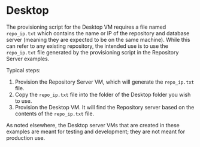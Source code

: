 # Desktop #

The provisioning script for the Desktop VM requires a file named ```repo_ip.txt``` which contains the name or IP of the 
repository and database server (meaning they are expected to be on the same machine).  While this can refer to any 
existing repository, the intended use is to use the ```repo_ip.txt``` file generated by the provisioning script in the 
 Repository Server examples.

Typical steps:

1. Provision the Repository Server VM, which will generate the ```repo_ip.txt``` file.
2. Copy the ```repo_ip.txt``` file into the folder of the Desktop folder you wish to use.
3. Provision the Desktop VM.  It will find the Repository server based on the contents of the ```repo_ip.txt``` file.

As noted elsewhere, the Desktop server VMs that are created in these examples are meant for testing and development; 
they are not meant for production use. 

